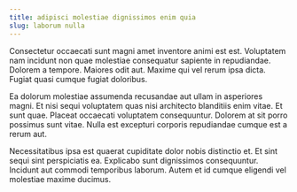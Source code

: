 ```yaml
---
title: adipisci molestiae dignissimos enim quia
slug: laborum nulla
---
```


Consectetur occaecati sunt magni amet inventore animi est est. Voluptatem nam incidunt non quae molestiae consequatur sapiente in repudiandae. Dolorem a tempore. Maiores odit aut. Maxime qui vel rerum ipsa dicta. Fugiat quasi cumque fugiat doloribus.

Ea dolorum molestiae assumenda recusandae aut ullam in asperiores magni. Et nisi sequi voluptatem quas nisi architecto blanditiis enim vitae. Et sunt quae. Placeat occaecati voluptatem consequuntur. Dolorem at sit porro possimus sunt vitae. Nulla est excepturi corporis repudiandae cumque est a rerum aut.

Necessitatibus ipsa est quaerat cupiditate dolor nobis distinctio et. Et sint sequi sint perspiciatis ea. Explicabo sunt dignissimos consequuntur. Incidunt aut commodi temporibus laborum. Autem et id cumque eligendi vel molestiae maxime ducimus.
